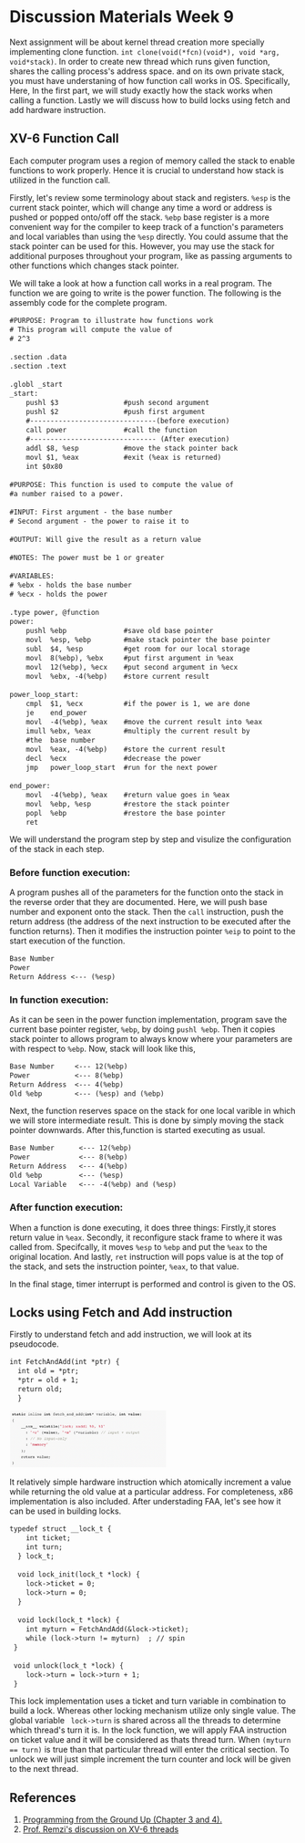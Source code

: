 # Discussion Materials Week 9

Next assignment will be about kernel thread creation more specially implementing clone function. ```int clone(void(*fcn)(void*), void *arg, void*stack)```. In order to create new thread which runs given function, shares the calling process's address space. and on its own private stack, you must have understaning of how function call works in OS. Specifically, Here, In the first part, we will study exactly how the stack works when calling a function. Lastly we will discuss how to build locks using fetch and add hardware instruction. 

## XV-6 Function Call  
Each computer program uses a region of memory called the stack to enable functions to work properly. Hence it is crucial to understand how stack is utilized in the function call. 

Firstly, let's review some terminology about stack and registers. ```%esp``` is the current stack pointer, which will change any time a word or address is pushed or popped onto/off off the stack. ```%ebp``` base register is a more convenient way for the compiler to keep track of a function's parameters and local variables than using the ```%esp``` directly. You could assume that the stack pointer can be used for this. However, you may use the stack for additional purposes throughout your program, like as passing arguments to other functions which changes stack pointer. 

We will take a look at how a function call works in a real program. The function we are going to write is the power function. The following is the assembly code for the complete program.

```
#PURPOSE: Program to illustrate how functions work
# This program will compute the value of
# 2^3 

.section .data
.section .text

.globl _start
_start:
    pushl $3                #push second argument
    pushl $2                #push first argument
    #-------------------------------(before execution)
    call power              #call the function
    #------------------------------- (After execution)
    addl $8, %esp           #move the stack pointer back
    movl $1, %eax           #exit (%eax is returned)
    int $0x80

#PURPOSE: This function is used to compute the value of 
#a number raised to a power.

#INPUT: First argument - the base number
# Second argument - the power to raise it to

#OUTPUT: Will give the result as a return value

#NOTES: The power must be 1 or greater

#VARIABLES:
# %ebx - holds the base number
# %ecx - holds the power    

.type power, @function
power:
    pushl %ebp              #save old base pointer
    movl  %esp, %ebp        #make stack pointer the base pointer
    subl  $4, %esp          #get room for our local storage
    movl  8(%ebp), %ebx     #put first argument in %eax
    movl  12(%ebp), %ecx    #put second argument in %ecx
    movl  %ebx, -4(%ebp)    #store current result

power_loop_start:
    cmpl  $1, %ecx          #if the power is 1, we are done
    je    end_power
    movl  -4(%ebp), %eax    #move the current result into %eax
    imull %ebx, %eax        #multiply the current result by
    #the  base number
    movl  %eax, -4(%ebp)    #store the current result
    decl  %ecx              #decrease the power
    jmp   power_loop_start  #run for the next power

end_power:
    movl  -4(%ebp), %eax    #return value goes in %eax
    movl  %ebp, %esp        #restore the stack pointer
    popl  %ebp              #restore the base pointer
    ret
```


We will understand the program step by step and visulize the configuration of the stack in each step. 

### Before function execution:
A program pushes all of the parameters for the
function onto the stack in the reverse order that they are documented. Here, we will push base number and exponent onto the stack. Then the ```call``` instruction, push the return address (the address of the next instruction to be executed after the function returns). Then it modifies the instruction pointer ```%eip``` to point to the start execution of the function. 


```
Base Number
Power
Return Address <--- (%esp)
```

### In function execution:
As it can be seen in the power function implementation, program  save the current base pointer register, ```%ebp```, by doing ```pushl %ebp```. Then it copies stack pointer to allows program to always know where your parameters are with respect to  ```%ebp```.  Now, stack will look like this, 

```
Base Number     <--- 12(%ebp)
Power           <--- 8(%ebp)
Return Address  <--- 4(%ebp)
Old %ebp        <--- (%esp) and (%ebp)
```

Next, the function reserves space on the stack for one local varible in which we will store intermediate result. This is done by simply moving the stack pointer downwards. After this,function is started executing as usual. 

```
Base Number      <--- 12(%ebp)
Power            <--- 8(%ebp)
Return Address   <--- 4(%ebp)
Old %ebp         <--- (%esp) 
Local Variable   <--- -4(%ebp) and (%esp)
```

### After function execution:
When a function is done executing, it does three things: Firstly,it stores return value in ```%eax```. Secondly, it reconfigure stack frame to where it was called from. Specifcally, it moves ```%esp``` to ```%ebp``` and put the ```%eax``` to the original location. And lastly, ```ret```  instruction will pops value is at the top of the stack, and sets the instruction pointer, ```%eax```, to that value. 

In the final stage, timer interrupt is performed and control is given to the OS.  


## Locks using Fetch and Add instruction


Firstly to understand fetch and add instruction, we will look at its pseudocode.  

```
int FetchAndAdd(int *ptr) {
  int old = *ptr;
  *ptr = old + 1;
  return old;
  }
```

<img src='x86_FAA.png' width='' height='100'>

It relatively simple hardware instruction which atomically increment a value while returning the old value at a particular address. For completeness, x86 implementation is also included. After understading FAA, let's see how it can be used in building locks. 

```
typedef struct __lock_t {
    int ticket;
    int turn;
  } lock_t;
 
  void lock_init(lock_t *lock) {
    lock->ticket = 0;
    lock->turn = 0;
  }

  void lock(lock_t *lock) {
    int myturn = FetchAndAdd(&lock->ticket);
    while (lock->turn != myturn)  ; // spin
 }

 void unlock(lock_t *lock) {
    lock->turn = lock->turn + 1;
 }
```

This lock implementation uses a ticket and turn variable in
combination to build a lock. Whereas other locking mechanism utilize only single value. The global variable ``` lock->turn``` is shared across all the threads to determine which thread's turn it is. In the lock function, we will apply FAA instruction on ticket value and it will be considered as thats thread turn.  When ```(myturn == turn)``` is true than that particular thread will enter the critical section. To unlock we will just simple increment the turn counter and lock will be given to the next thread. 

## References

1. [Programming from the Ground Up (Chapter 3 and 4).](https://download-mirror.savannah.gnu.org/releases/pgubook/ProgrammingGroundUp-1-0-booksize.pdf)
2. [Prof. Remzi's discussion on XV-6 threads](https://www.youtube.com/watch?v=G9nW9UbkT7sab_channel=RemziArpaci-Dusseau)





















